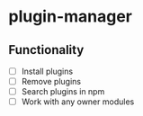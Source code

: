 # plugin-manager

## Functionality
* [ ] Install plugins
* [ ] Remove plugins
* [ ] Search plugins in npm
* [ ] Work with any owner modules
